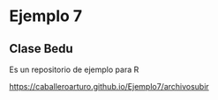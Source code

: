 # Ejemplo 7

## Clase Bedu

Es un repositorio de ejemplo para R

https://caballeroarturo.github.io/Ejemplo7/archivosubir


